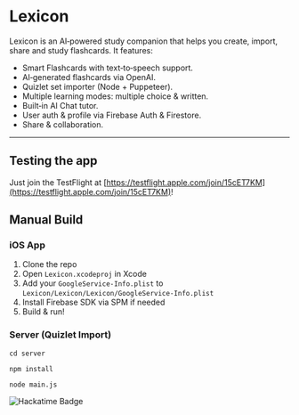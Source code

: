 # Lexicon

Lexicon is an AI‑powered study companion that helps you create, import, share and study flashcards. It features:

- Smart Flashcards with text‑to‑speech support.
- AI‑generated flashcards via OpenAI.  
- Quizlet set importer (Node + Puppeteer). 
- Multiple learning modes: multiple choice & written. 
- Built‑in AI Chat tutor. 
- User auth & profile via Firebase Auth & Firestore.
- Share & collaboration. 

---

## Testing the app

Just join the TestFlight at [https://testflight.apple.com/join/15cET7KM](https://testflight.apple.com/join/15cET7KM)!

## Manual Build

### iOS App

1. Clone the repo  
2. Open `Lexicon.xcodeproj` in Xcode  
3. Add your `GoogleService-Info.plist` to `Lexicon/Lexicon/Lexicon/GoogleService-Info.plist`  
4. Install Firebase SDK via SPM if needed
5. Build & run!

### Server (Quizlet Import)

`cd server`

`npm install`

`node main.js`


![Hackatime Badge](https://hackatime-badge.hackclub.com/U07C4TK524Q/lexicon?color=3FB79A)
